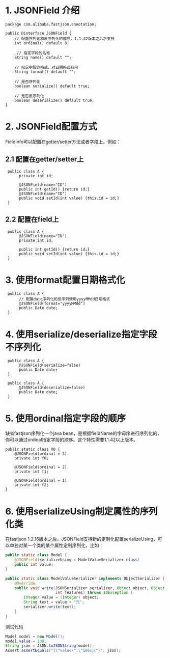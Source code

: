 # 1. JSONField 介绍

    package com.alibaba.fastjson.annotation;
    
    public @interface JSONField {
        // 配置序列化和反序列化的顺序，1.1.42版本之后才支持
        int ordinal() default 0;
    
         // 指定字段的名称
        String name() default "";
    
        // 指定字段的格式，对日期格式有用
        String format() default "";
    
        // 是否序列化
        boolean serialize() default true;
    
        // 是否反序列化
        boolean deserialize() default true;
    }

# 2. JSONField配置方式
FieldInfo可以配置在getter/setter方法或者字段上。例如：
## 2.1 配置在getter/setter上

     public class A {
          private int id;
     
          @JSONField(name="ID")
          public int getId() {return id;}
          @JSONField(name="ID")
          public void setId(int value) {this.id = id;}
     }


## 2.2 配置在field上

     public class A {
          @JSONField(name="ID")
          private int id;
     
          public int getId() {return id;}
          public void setId(int value) {this.id = id;}
     }

# 3. 使用format配置日期格式化

     public class A {
          // 配置date序列化和反序列使用yyyyMMdd日期格式
          @JSONField(format="yyyyMMdd")
          public Date date;
     }

# 4. 使用serialize/deserialize指定字段不序列化

     public class A {
          @JSONField(serialize=false)
          public Date date;
     }

     public class A {
          @JSONField(deserialize=false)
          public Date date;
     }

# 5. 使用ordinal指定字段的顺序
缺省fastjson序列化一个java bean，是根据fieldName的字母序进行序列化的，你可以通过ordinal指定字段的顺序。这个特性需要1.1.42以上版本。

    public static class VO {
        @JSONField(ordinal = 3)
        private int f0;

        @JSONField(ordinal = 2)
        private int f1;

        @JSONField(ordinal = 1)
        private int f2;
    }

# 6. 使用serializeUsing制定属性的序列化类
在fastjson 1.2.16版本之后，JSONField支持新的定制化配置serializeUsing，可以单独对某一个类的某个属性定制序列化，比如：
```java
public static class Model {
    @JSONField(serializeUsing = ModelValueSerializer.class)
    public int value;
}

public static class ModelValueSerializer implements ObjectSerializer {
    @Override
    public void write(JSONSerializer serializer, Object object, Object fieldName, Type fieldType,
                      int features) throws IOException {
        Integer value = (Integer) object;
        String text = value + "元";
        serializer.write(text);
    }
}
```

测试代码
```java
Model model = new Model();
model.value = 100;
String json = JSON.toJSONString(model);
Assert.assertEquals("{\"value\":\"100元\"}", json);
```



